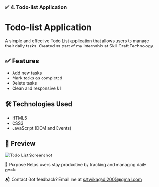 
### ✅ 4. **Todo-list Application**

# Todo-list Application

A simple and effective Todo List application that allows users to manage their daily tasks. Created as part of my internship at Skill Craft Technology.

## ✅ Features

- Add new tasks
- Mark tasks as completed
- Delete tasks
- Clean and responsive UI

## 🛠️ Technologies Used

- HTML5
- CSS3
- JavaScript (DOM and Events)

## 📸 Preview

![Todo List Screenshot](screenshot.png)

🎯 Purpose
Helps users stay productive by tracking and managing daily goals.

📬 Contact
Got feedback? Email me at satwikagadi2005@gmail.com
